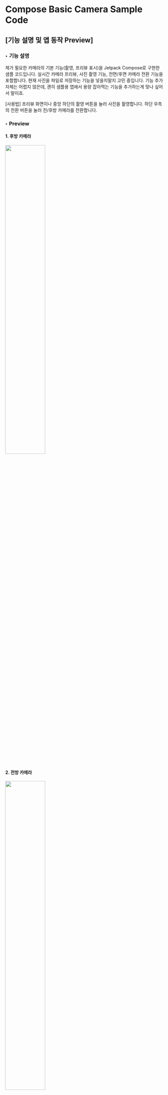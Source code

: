 # Compose Basic Camera Sample Code

## [기능 설명 및 앱 동작 Preview]

### ‣ 기능 설명
제가 필요한 카메라의 기본 기능(촬영, 프리뷰 표시)을 Jetpack Compose로 구현한 샘플 코드입니다.
실시간 카메라 프리뷰, 사진 촬영 기능, 전면/후면 카메라 전환 기능을 포함합니다.
현재 사진을 파일로 저장하는 기능을 넣을지말지 고민 중입니다. 기능 추가 자체는 어렵지 않은데, 괜히 샘플용 앱에서 용량 잡아먹는 기능을 추가하는게 맞나 싶어서 말이죠.


[사용법]
프리뷰 화면이나 중앙 하단의 촬영 버튼을 눌러 사진을 촬영합니다.
하단 우측의 전환 버튼을 눌러 전/후방 카메라를 전환합니다.

### ‣ Preview

#### 1. 후방 카메라
  <img src="https://github.com/parade621/Compose_Basic_Camera/assets/36446270/3467d292-fe8b-4f63-8626-02186ea14204" width="50%" height="50%">

<br>

#### 2. 전방 카메라
  <img src="https://github.com/parade621/Compose_Basic_Camera/assets/36446270/fdbcae99-5ae9-4bb3-9ba6-ba779ba2858c" width="50%" height="50%">

<br>

### 구현 방법 및 기술 스택
- Jetpack Compose
- MVI pattern
- Hilt
- Android CameraX
- Coil (추가 예정)
